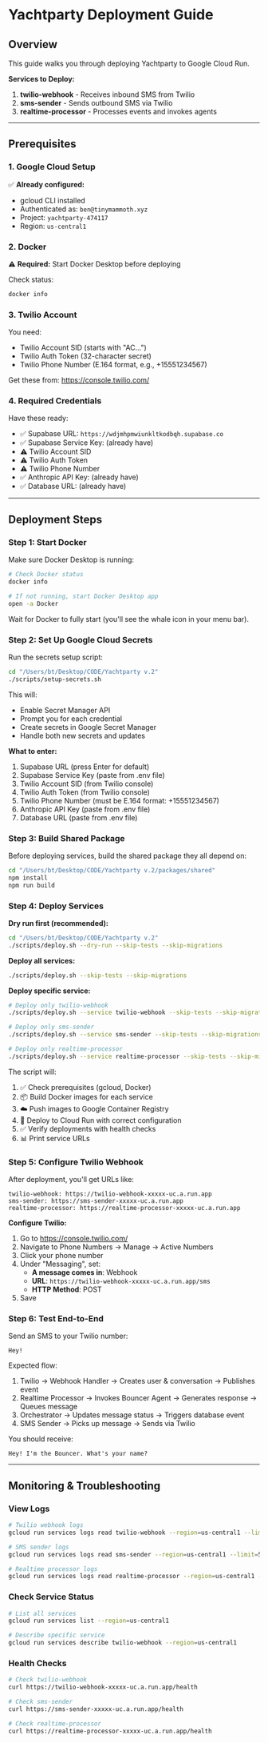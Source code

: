 # Yachtparty Deployment Guide

## Overview

This guide walks you through deploying Yachtparty to Google Cloud Run.

**Services to Deploy:**
1. **twilio-webhook** - Receives inbound SMS from Twilio
2. **sms-sender** - Sends outbound SMS via Twilio
3. **realtime-processor** - Processes events and invokes agents

---

## Prerequisites

### 1. Google Cloud Setup

✅ **Already configured:**
- gcloud CLI installed
- Authenticated as: `ben@tinymammoth.xyz`
- Project: `yachtparty-474117`
- Region: `us-central1`

### 2. Docker

⚠️ **Required:** Start Docker Desktop before deploying

Check status:
```bash
docker info
```

### 3. Twilio Account

You need:
- Twilio Account SID (starts with "AC...")
- Twilio Auth Token (32-character secret)
- Twilio Phone Number (E.164 format, e.g., +15551234567)

Get these from: https://console.twilio.com/

### 4. Required Credentials

Have these ready:
- ✅ Supabase URL: `https://wdjmhpmwiunkltkodbqh.supabase.co`
- ✅ Supabase Service Key: (already have)
- ⚠️ Twilio Account SID
- ⚠️ Twilio Auth Token
- ⚠️ Twilio Phone Number
- ✅ Anthropic API Key: (already have)
- ✅ Database URL: (already have)

---

## Deployment Steps

### Step 1: Start Docker

Make sure Docker Desktop is running:

```bash
# Check Docker status
docker info

# If not running, start Docker Desktop app
open -a Docker
```

Wait for Docker to fully start (you'll see the whale icon in your menu bar).

### Step 2: Set Up Google Cloud Secrets

Run the secrets setup script:

```bash
cd "/Users/bt/Desktop/CODE/Yachtparty v.2"
./scripts/setup-secrets.sh
```

This will:
- Enable Secret Manager API
- Prompt you for each credential
- Create secrets in Google Secret Manager
- Handle both new secrets and updates

**What to enter:**
1. Supabase URL (press Enter for default)
2. Supabase Service Key (paste from .env file)
3. Twilio Account SID (from Twilio console)
4. Twilio Auth Token (from Twilio console)
5. Twilio Phone Number (must be E.164 format: +15551234567)
6. Anthropic API Key (paste from .env file)
7. Database URL (paste from .env file)

### Step 3: Build Shared Package

Before deploying services, build the shared package they all depend on:

```bash
cd "/Users/bt/Desktop/CODE/Yachtparty v.2/packages/shared"
npm install
npm run build
```

### Step 4: Deploy Services

**Dry run first (recommended):**
```bash
cd "/Users/bt/Desktop/CODE/Yachtparty v.2"
./scripts/deploy.sh --dry-run --skip-tests --skip-migrations
```

**Deploy all services:**
```bash
./scripts/deploy.sh --skip-tests --skip-migrations
```

**Deploy specific service:**
```bash
# Deploy only twilio-webhook
./scripts/deploy.sh --service twilio-webhook --skip-tests --skip-migrations

# Deploy only sms-sender
./scripts/deploy.sh --service sms-sender --skip-tests --skip-migrations

# Deploy only realtime-processor
./scripts/deploy.sh --service realtime-processor --skip-tests --skip-migrations
```

The script will:
1. ✅ Check prerequisites (gcloud, Docker)
2. 📦 Build Docker images for each service
3. ☁️ Push images to Google Container Registry
4. 🚀 Deploy to Cloud Run with correct configuration
5. ✅ Verify deployments with health checks
6. 📊 Print service URLs

### Step 5: Configure Twilio Webhook

After deployment, you'll get URLs like:
```
twilio-webhook: https://twilio-webhook-xxxxx-uc.a.run.app
sms-sender: https://sms-sender-xxxxx-uc.a.run.app
realtime-processor: https://realtime-processor-xxxxx-uc.a.run.app
```

**Configure Twilio:**
1. Go to https://console.twilio.com/
2. Navigate to Phone Numbers → Manage → Active Numbers
3. Click your phone number
4. Under "Messaging", set:
   - **A message comes in**: Webhook
   - **URL**: `https://twilio-webhook-xxxxx-uc.a.run.app/sms`
   - **HTTP Method**: POST
5. Save

### Step 6: Test End-to-End

Send an SMS to your Twilio number:
```
Hey!
```

Expected flow:
1. Twilio → Webhook Handler → Creates user & conversation → Publishes event
2. Realtime Processor → Invokes Bouncer Agent → Generates response → Queues message
3. Orchestrator → Updates message status → Triggers database event
4. SMS Sender → Picks up message → Sends via Twilio

You should receive:
```
Hey! I'm the Bouncer. What's your name?
```

---

## Monitoring & Troubleshooting

### View Logs

```bash
# Twilio webhook logs
gcloud run services logs read twilio-webhook --region=us-central1 --limit=50

# SMS sender logs
gcloud run services logs read sms-sender --region=us-central1 --limit=50

# Realtime processor logs
gcloud run services logs read realtime-processor --region=us-central1 --limit=50
```

### Check Service Status

```bash
# List all services
gcloud run services list --region=us-central1

# Describe specific service
gcloud run services describe twilio-webhook --region=us-central1
```

### Health Checks

```bash
# Check twilio-webhook
curl https://twilio-webhook-xxxxx-uc.a.run.app/health

# Check sms-sender
curl https://sms-sender-xxxxx-uc.a.run.app/health

# Check realtime-processor
curl https://realtime-processor-xxxxx-uc.a.run.app/health
```

